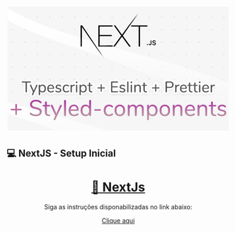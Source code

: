 <h1 align="center">
  <img alt="Nextjs-Setup" title="Nextjs-Setup" src="./.github/img.png" width="500px" />
</h1>

## 💻 NextJS - Setup Inicial

<p align="center"></p>
<h1 align="center">
    <a href="https://nextjs.org/">🔗 NextJs</a>
</h1>
<p align="center">Siga as instruções disponabilizadas no link abaixo: </p>
<div align="center"><a href='https://www.notion.so/NextJS-Setup-Inicial-035ea767eecd40a493c4464e860c7ffa'>Clique aqui</a></div>
